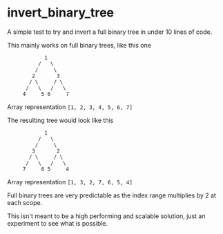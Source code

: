 # invert_binary_tree

A simple test to try and invert a full binary tree in under 10 lines of code.

This mainly works on full binary trees, like this one
```
            1
          /   \
         /     \
        2       3
       / \     / \
      /   \   /   \
     4     5 6     7
```

Array representation
`[1, 2, 3, 4, 5, 6, 7]`

The resulting tree would look like this
```
            1
          /   \
         /     \
        3       2
       / \     / \
      /   \   /   \
     7     6 5     4
```

Array representation
`[1, 3, 2, 7, 6, 5, 4]`

Full binary trees are very predictable as the index range multiplies by 2 at each scope.

This isn't meant to be a high performing and scalable solution, just an experiment to see what is possible.